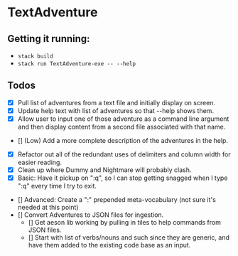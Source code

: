 # TextAdventure

## Getting it running:

- `stack build`
- `stack run TextAdventure-exe -- --help`

## Todos

- [x] Pull list of adventures from a text file and initially display on screen.
- [x] Update help text with list of adventures so that --help shows them.
- [x] Allow user to input one of those adventure as a command line argument and then display content from a second file associated with that name.
- [] (Low) Add a more complete description of the adventures in the help.
- [x] Refactor out all of the redundant uses of delimiters and column width for easier reading.
- [x] Clean up where Dummy and Nightmare will probably clash.
- [x] Basic: Have it pickup on ":q", so I can stop getting snagged when I type ":q" every time I try to exit.
- [] Advanced: Create a ":" prepended meta-vocabulary (not sure it's needed at this point)
- [] Convert Adventures to JSON files for ingestion.
  - [] Get aeson lib working by pulling in tiles to help commands from JSON files.
  - [] Start with list of verbs/nouns and such since they are generic, and have them added to the existing code base as an input.
